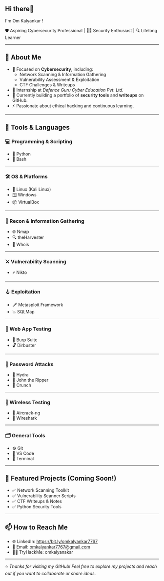 ## Hi there👋
I'm Om Kalyankar !

🛡️ Aspiring Cybersecurity Professional | 🧑‍💻 Security Enthusiast | 🔍 Lifelong Learner

---

## 📜 About Me

- 🎯 Focused on **Cybersecurity**, including:
  - Network Scanning & Information Gathering
  - Vulnerability Assessment & Exploitation
  - CTF Challenges & Writeups
- 🏫 Internship at *Defence Guru Cyber Education Pvt. Ltd.*
- 🌱 Currently building a portfolio of **security tools** and **writeups** on GitHub.
- ⚡ Passionate about ethical hacking and continuous learning.

---

## 🧰 Tools & Languages


### 💻 Programming & Scripting
- 🐍 Python
- 🐚 Bash

---

### 🛠️ OS & Platforms
- 🐧 Linux (Kali Linux)
- 🪟 Windows
- 📦 VirtualBox

---

### 🔎 Recon & Information Gathering
- 🌐 Nmap
- 🔍 theHarvester
- 📜 Whois

---

### ⚔️ Vulnerability Scanning
- ⚡ Nikto

---

### 🪝 Exploitation
- 🗡️ Metasploit Framework
- 💥 SQLMap

---

### 🧪 Web App Testing
- 🦀 Burp Suite
- 🔓 Dirbuster

---

### 🔐 Password Attacks
- 🔨 Hydra
- 🦍 John the Ripper
- 🧰 Crunch


---

### 🧭 Wireless Testing
- 📡 Aircrack-ng
- 📶 Wireshark

---

### 🗂️ General Tools
- ⚙️ Git
- 📄 VS Code
- 🐧 Terminal

---


## 📌 Featured Projects (Coming Soon!)

- ✅ Network Scanning Toolkit
- ✅ Vulnerability Scanner Scripts
- ✅ CTF Writeups & Notes
- ✅ Python Security Tools



---

## 📫 How to Reach Me

- 🌐 LinkedIn: https://bit.ly/omkalyankar7767
- 📧 Email: omkalyankar7767@gmail.com
- 🏴‍☠️ TryHackMe: omkalyanakar
---

⭐️ *Thanks for visiting my GitHub! Feel free to explore my projects and reach out if you want to collaborate or share ideas.*
